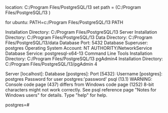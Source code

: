 location: C:/Program Files/PostgreSQL/13
set path = (C:/Program Files/PostgreSQL/13 )

for ubuntu:
PATH=c:/Program Files/PostgreSQL/13 PATH

Installation Directory: C:/Program Files/PostgreSQL/13
Server Installation Directory: C:/Program Files/PostgreSQL/13
Data Directory: C:/Program Files/PostgreSQL/13/data
Database Port: 5432
Database Superuser: postgres
Operating System Account: NT AUTHORITY/NetworkService
Database Service: postgresql-x64-13
Command Line Tools Installation Directory: C:/Program Files/PostgreSQL/13
pgAdmin4 Installation Directory: C:/Program Files/PostgreSQL/13/pgAdmin 4

Server [localhost]:
Database [postgres]:
Port [5432]:
Username [postgres]: postgres
Password for user postgres:'password'
psql (13.1)
WARNING: Console code page (437) differs from Windows code page (1252)
8-bit characters might not work correctly. See psql reference
page "Notes for Windows users" for details.
Type "help" for help.

postgres=#

